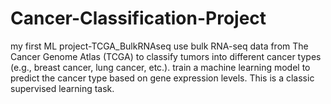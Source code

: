 # Cancer-Classification-Project
my first ML project-TCGA_BulkRNAseq
use bulk RNA-seq data from The Cancer Genome Atlas (TCGA) to classify tumors into different cancer types (e.g., breast cancer, lung cancer, etc.). train a machine learning model to predict the cancer type based on gene expression levels. This is a classic supervised learning task.

